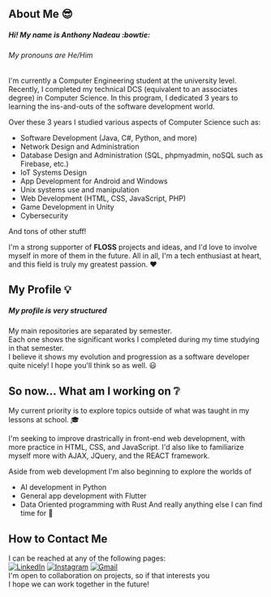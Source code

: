 
## About Me :sunglasses:

##### Hi! My name is Anthony Nadeau :bowtie:
###### My pronouns are He/Him

I'm currently a Computer Engineering student at the university level.
Recently, I completed my technical DCS (equivalent to an associates degree) in Computer Science.
In this program, I dedicated 3 years to learning the ins-and-outs of the software development world.

Over these 3 years I studied various aspects of Computer Science such as:

- Software Development (Java, C#, Python, and more)
- Network Design and Administration
- Database Design and Administration (SQL, phpmyadmin, noSQL such as Firebase, etc.)
- IoT Systems Design
- App Development for Android and Windows
- Unix systems use and manipulation
- Web Development (HTML, CSS, JavaScript, PHP)
- Game Development in Unity
- Cybersecurity

And tons of other stuff!

I'm a strong supporter of **FLOSS** projects and ideas, and I'd love to involve myself in more of them in the future.
All in all, I'm a tech enthusiast at heart, and this field is truly my greatest passion. :heart:

## My Profile :bulb:
##### My profile is very **structured**
My main repositories are separated by semester.  
Each one shows the significant works I completed during my time studying in that semester.  
I believe it shows my evolution and progression as a software developer quite nicely! I hope you'll think so as well. :smiley:

## So now... What am I working on :grey_question:
 
My current priority is to explore topics outside of what was taught in my lessons at school. :mortar_board:

I'm seeking to improve drastrically in front-end web development, with more practice in HTML, CSS, and JavaScript. I'd also like to familiarize myself more with AJAX, JQuery, and the REACT framework.

Aside from web development I'm also beginning to explore the worlds of
- AI development in Python
- General app development with Flutter
- Data Oriented programming with Rust
And really anything else I can find time for :star2:


## How to Contact Me

I can be reached at any of the following pages:  
  [![LinkedIn](https://img.shields.io/badge/linkedin-%230077B5.svg?style=for-the-badge&logo=linkedin&logoColor=white)](https://www.linkedin.com/in/dev-anthony-nadeau/) [![Instagram](https://img.shields.io/badge/Instagram-%23E4405F.svg?style=for-the-badge&logo=Instagram&logoColor=white)](https://www.instagram.com/tonynadeau03/) [![Gmail](https://img.shields.io/badge/Gmail-D14836?style=for-the-badge&logo=gmail&logoColor=white)](mailto:tonynadeau03@gmail.com)  
I'm open to collaboration on projects, so if that interests you  
I hope we can work together in the future!


